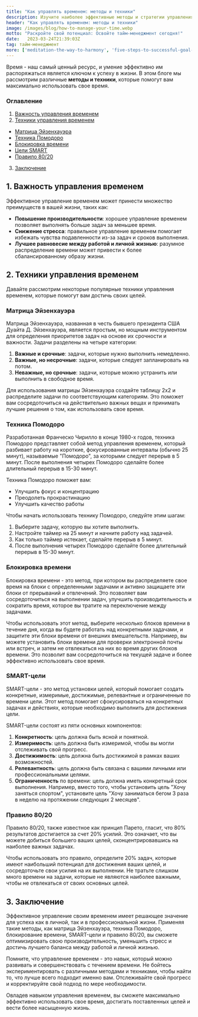 ```yaml
---
title: "Как управлять временем: методы и техники"
description: Изучите наиболее эффективные методы и стратегии управления временем, чтобы оптимизировать свою производительность и уменьшить стресс в личной и профессиональной жизни.
header: "Как управлять временем: методы и техники"
image: /images/blog/how-to-manage-your-time.webp
motto: "Раскройте свой потенциал: Освойте тайм-менеджмент сегодня!"
date:	2023-03-24T21:39:03Z
tag: тайм-менеджмент
more: ['meditation-the-way-to-harmony', 'five-steps-to-successful-goal-achievement']
---
```

Время - наш самый ценный ресурс, и умение эффективно им распоряжаться является ключом к успеху в жизни. В этом блоге мы рассмотрим различные **методы и техники**, которые помогут вам максимально использовать свое время.

### Оглавление

1. [Важность управления временем](#importance)
2. [Техники управления временем](#techniques)
  - [Матрица Эйзенхауэра](#eisenhower)
  - [Техника Помодоро](#pomodoro)
  - [Блокировка времени](#timeblocking)
  - [Цели SMART](#smartgoals)
  - [Правило 80/20](#eightytwenty)
3. [Заключение](#conclusion)

<a name="importance"></a>

## 1. Важность управления временем

Эффективное управление временем может принести множество преимуществ в вашей жизни, таких как:

- **Повышение производительности**: хорошее управление временем позволяет выполнять больше задач за меньшее время.
- **Снижение стресса**: правильное управление временем помогает избежать чувства подавленности из-за задач и сроков выполнения.
- **Лучшее равновесие между работой и личной жизнью**: разумное распределение времени может привести к более сбалансированному образу жизни.

<a name="techniques"></a>

## 2. Техники управления временем

Давайте рассмотрим некоторые популярные техники управления временем, которые помогут вам достичь своих целей.

<a name="eisenhower"></a>

### Матрица Эйзенхауэра

Матрица Эйзенхауэра, названная в честь бывшего президента США Дуайта Д. Эйзенхауэра, является простым, но мощным инструментом для определения приоритетов задач на основе их срочности и важности. Задачи разделены на четыре категории:

1. **Важные и срочные**: задачи, которые нужно выполнить немедленно.
2. **Важные, но несрочные**: задачи, которые следует запланировать на потом.
3. **Неважные, но срочные**: задачи, которые можно устранить или выполнить в свободное время.
 
Для использования матрицы Эйзенхауэра создайте таблицу 2x2 и распределите задачи по соответствующим категориям. Это поможет вам сосредоточиться на действительно важных вещах и принимать лучшие решения о том, как использовать свое время.

<a name="pomodoro"></a>

### Техника Помодоро

Разработанная Франческо Чирилло в конце 1980-х годов, техника Помодоро представляет собой метод управления временем, который разбивает работу на короткие, фокусированные интервалы (обычно 25 минут), называемые "Помодоро", за которыми следует перерыв в 5 минут. После выполнения четырех Помодоро сделайте более длительный перерыв в 15-30 минут.

Техника Помодоро поможет вам:

- Улучшить фокус и концентрацию
- Преодолеть прокрастинацию
- Улучшить качество работы

Чтобы начать использовать технику Помодоро, следуйте этим шагам:

1. Выберите задачу, которую вы хотите выполнить.
2. Настройте таймер на 25 минут и начните работу над задачей.
3. Как только таймер истекает, сделайте перерыв в 5 минут.
4. После выполнения четырех Помодоро сделайте более длительный перерыв в 15-30 минут.

<a name="timeblocking"></a>

### Блокировка времени

Блокировка времени - это метод, при котором вы распределяете свое время на блоки с определенными задачами и активно защищаете эти блоки от прерываний и отвлечений. Это позволяет вам сосредоточиться на выполнении задач, улучшить производительность и сократить время, которое вы тратите на переключение между задачами.

Чтобы использовать этот метод, выберите несколько блоков времени в течение дня, когда вы будете работать над конкретными задачами, и защитите эти блоки времени от внешних вмешательств. Например, вы можете установить блоки времени для проверки электронной почты или встреч, и затем не отвлекаться на них во время других блоков времени. Это позволит вам сосредоточиться на текущей задаче и более эффективно использовать свое время.

<a name="smartgoals"></a>

### SMART-цели

SMART-цели - это метод установки целей, который помогает создать конкретные, измеримые, достижимые, релевантные и ограниченные по времени цели. Этот метод помогает сфокусироваться на конкретных задачах и действиях, которые необходимо выполнить для достижения цели.

SMART-цели состоят из пяти основных компонентов:

1. **Конкретность**: цель должна быть ясной и понятной.
2. **Измеримость**: цель должна быть измеримой, чтобы вы могли отслеживать свой прогресс.
3. **Достижимость**: цель должна быть достижимой в рамках ваших возможностей.
4. **Релевантность**: цель должна быть связана с вашими личными или профессиональными целями.
5. **Ограниченность** по времени: цель должна иметь конкретный срок выполнения.
Например, вместо того, чтобы установить цель "Хочу заняться спортом", установите цель "Хочу заниматься бегом 3 раза в неделю на протяжении следующих 2 месяцев".

<a name="eightytwenty"></a>

### Правило 80/20
Правило 80/20, также известное как принцип Парето, гласит, что 80% результатов достигается за счет 20% усилий. Это означает, что вы можете добиться большего ваших целей, сконцентрировавшись на наиболее важных задачах.

  
Чтобы использовать это правило, определите 20% задач, которые имеют наибольший потенциал для достижения ваших целей, и сосредоточьте свои усилия на их выполнении. Не тратьте слишком много времени на задачи, которые не являются наиболее важными, чтобы не отвлекаться от своих основных целей.

<a name="conclusion"></a>

## 3. Заключение

Эффективное управление своим временем имеет решающее значение для успеха как в личной, так и в профессиональной жизни. Применяя такие методы, как матрица Эйзенхауэра, техника Помодоро, блокирование времени, SMART-цели и правило 80/20, вы сможете оптимизировать свою производительность, уменьшить стресс и достичь лучшего баланса между работой и личной жизнью.

  
Помните, что управление временем - это навык, который можно развивать и совершенствовать с течением времени. Не бойтесь экспериментировать с различными методами и техниками, чтобы найти то, что лучше всего подходит именно вам. Отслеживайте свой прогресс и корректируйте свой подход по мере необходимости.

  
Овладев навыком управления временем, вы сможете максимально эффективно использовать свое время, достигать поставленных целей и вести более насыщенную жизнь.
